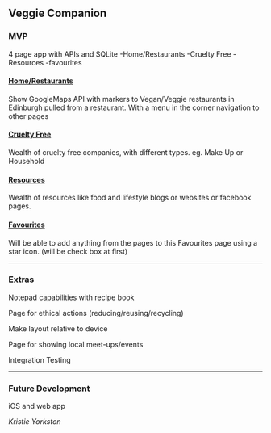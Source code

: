<h2>Veggie Companion</h2>

<h3>MVP</h3>
4 page app with APIs and SQLite
-Home/Restaurants
-Cruelty Free
-Resources
-favourites

<u><h4>Home/Restaurants</h4></u>

Show GoogleMaps API with markers to Vegan/Veggie restaurants in Edinburgh pulled from a restaurant.
With a menu in the corner navigation to other pages

<u><h4>Cruelty Free</h4></u>

Wealth of cruelty free companies, with different types. eg. Make Up or Household


<u><h4>Resources</h4></u>

Wealth of resources like food and lifestyle blogs or websites or facebook pages.

<u><h4>Favourites</h4></u>

Will be able to add anything from the pages to this Favourites page using a star icon.
(will be check box at first)

-------

<h3>Extras</h3>

Notepad capabilities with recipe book

Page for ethical actions (reducing/reusing/recycling)

Make layout relative to device

Page for showing local meet-ups/events

Integration Testing

------

<h3>Future Development</h3>
iOS and web app

*Kristie Yorkston*
